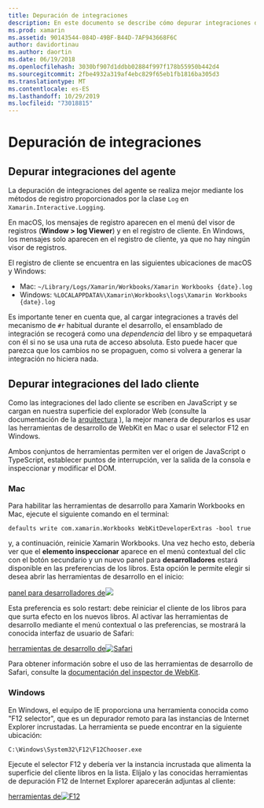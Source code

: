 ```yaml
---
title: Depuración de integraciones
description: En este documento se describe cómo depurar integraciones de Xamarin Workbooks, tanto de agente como de cliente en Windows y Mac.
ms.prod: xamarin
ms.assetid: 90143544-084D-49BF-B44D-7AF943668F6C
author: davidortinau
ms.author: daortin
ms.date: 06/19/2018
ms.openlocfilehash: 3030bf907d1ddbb02884f997f178b55950b442d4
ms.sourcegitcommit: 2fbe4932a319af4ebc829f65eb1fb1816ba305d3
ms.translationtype: MT
ms.contentlocale: es-ES
ms.lasthandoff: 10/29/2019
ms.locfileid: "73018815"
---
```

# <a name="debugging-integrations"></a>Depuración de integraciones

## <a name="debugging-agent-side-integrations"></a>Depurar integraciones del agente

La depuración de integraciones del agente se realiza mejor mediante los métodos de registro proporcionados por la clase `Log` en `Xamarin.Interactive.Logging`.

En macOS, los mensajes de registro aparecen en el menú del visor de registros (**Window > log Viewer**) y en el registro de cliente. En Windows, los mensajes solo aparecen en el registro de cliente, ya que no hay ningún visor de registros.

El registro de cliente se encuentra en las siguientes ubicaciones de macOS y Windows:

- Mac: `~/Library/Logs/Xamarin/Workbooks/Xamarin Workbooks {date}.log`
- Windows: `%LOCALAPPDATA%\Xamarin\Workbooks\logs\Xamarin Workbooks {date}.log`

Es importante tener en cuenta que, al cargar integraciones a través del mecanismo de `#r` habitual durante el desarrollo, el ensamblado de integración se recogerá como una _dependencia_ del libro y se empaquetará con él si no se usa una ruta de acceso absoluta. Esto puede hacer que parezca que los cambios no se propaguen, como si volvera a generar la integración no hiciera nada.

## <a name="debugging-client-side-integrations"></a>Depurar integraciones del lado cliente

Como las integraciones del lado cliente se escriben en JavaScript y se cargan en nuestra superficie del explorador Web (consulte la documentación de la [arquitectura](~/tools/workbooks/sdk/architecture.md) ), la mejor manera de depurarlos es usar las herramientas de desarrollo de WebKit en Mac o usar el selector F12 en Windows.

Ambos conjuntos de herramientas permiten ver el origen de JavaScript o TypeScript, establecer puntos de interrupción, ver la salida de la consola e inspeccionar y modificar el DOM.

### <a name="mac"></a>Mac

Para habilitar las herramientas de desarrollo para Xamarin Workbooks en Mac, ejecute el siguiente comando en el terminal:

```shell
defaults write com.xamarin.Workbooks WebKitDeveloperExtras -bool true
```

y, a continuación, reinicie Xamarin Workbooks. Una vez hecho esto, debería ver que el **elemento inspeccionar** aparece en el menú contextual del clic con el botón secundario y un nuevo panel para **desarrolladores** estará disponible en las preferencias de los libros. Esta opción le permite elegir si desea abrir las herramientas de desarrollo en el inicio:

[panel para desarrolladores de![](debugging-images/developer-pane-small.png)](debugging-images/developer-pane.png#lightbox)

Esta preferencia es solo restart: debe reiniciar el cliente de los libros para que surta efecto en los nuevos libros. Al activar las herramientas de desarrollo mediante el menú contextual o las preferencias, se mostrará la conocida interfaz de usuario de Safari:

[herramientas de desarrollo de![Safari](debugging-images/mac-dev-tools.png)](debugging-images/mac-dev-tools.png#lightbox)

Para obtener información sobre el uso de las herramientas de desarrollo de Safari, consulte la [documentación del inspector de WebKit][webkit-docs].

### <a name="windows"></a>Windows

En Windows, el equipo de IE proporciona una herramienta conocida como "F12 selector", que es un depurador remoto para las instancias de Internet Explorer incrustadas. La herramienta se puede encontrar en la siguiente ubicación:

```shell
C:\Windows\System32\F12\F12Chooser.exe
```

Ejecute el selector F12 y debería ver la instancia incrustada que alimenta la superficie del cliente libros en la lista. Elíjalo y las conocidas herramientas de depuración F12 de Internet Explorer aparecerán adjuntas al cliente:

[herramientas de![F12](debugging-images/windows-dev-tools.png)](debugging-images/windows-dev-tools.png#lightbox)

[webkit-docs]: https://trac.webkit.org/wiki/WebInspector

